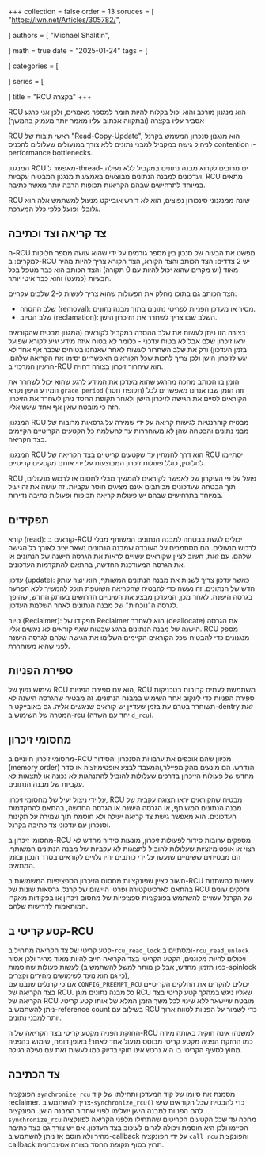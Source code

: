+++
collection = false
order = 13
soruces = [
"https://lwn.net/Articles/305782/",

]
authors = [
"Michael Shalitin",

]
math = true
date = "2025-01-24"
tags = [

]
categories = [

]
series = [

]
title = "RCU בקצרה"
+++

RCU הוא מנגנון מורכב והוא יכול בקלות להיות חומר למספר מאמרים, ולכן אני כרגע אסביר עליו בקצרה (ובתקווה אכתוב עליו מאמר יותר מעמיק בהמשך)

RCU ראשי תיבות של "Read-Copy-Update", הוא מנגנון סנכרון המשמש בקרנל לניהול גישה במקביל למבני נתונים ללא צורך במנעולים שעלולים להכניס contention ו-performance bottlenecks.

המנגנון RCU מאפשר ל-thread-ים מרובים לקרוא מבנה נתונים במקביל ללא נעילה, ועדכונים למבנה הנתונים מבוצעים באמצעות מנגנון המבטיח עקביות. RCU מתאים במיוחד לתרחישים שבהם הקריאות תכופות הרבה יותר מאשר כתיבה.

RCU שונה ממנגנוני סינכורון נפוצים, הוא לא דורש אובייקט מנעול למשתמש אלה הוא גלובלי ופועל כלפי כלל המערכת.
## צד קריאה וצד וכתיבה
ה-RCU מפשט את הבעיה של סנכון בין מספר גורמים על ידי שהוא עושה מספר חלוקות למקרים:
ב-RCU יש 2 צדדים: הצד הכותב והצד הקורא, הצד הקורא צריך להיות מהיר מאוד (יש מקרים שהוא יכול להיות עם 0 תקורה) והצד הכותב הוא כבר מטפל בכל הבעיות (כמעט) והוא כבר איטי יותר.

 הצד הכותב גם בתוכו מחלק את הפעולות שהוא צריך לעשות ל-2 שלבים עקריים:
 - שלב ההסרה (removal): מסיר או מעדכן הפניות לפריטי נתונים בתוך מבנה נתונים.
 - שלב הטיוב (reclamation): השלב שבו צריך לשחרר את הזיכרון הישן.

בצורה הזו ניתן לעשות את שלב ההסרה במקביל לקוראים (המגנון מבטיח שהקוראים יראו זיכרון שלם אבל לא בטוח עדכני - כלומר לא בטוח איזה מידע יגיע לקורא שפועל בזמן העדכון) ורק את שלב השחרור לעשות לאחר שאנחנו בטוחים שכבר אף אחד לא יגש לזיכרון הישן ולכן צריך לחכות שכל הקוראים האפשריים יסימו את הקריאה שלהם.
הרעיון המרכזי ב-RCU הוא שיחרור זיכרון בצורה דחויה.

הזמן בו הכותב מחכה מהרגע שהוא מעדכן את המידע לרגע שהוא יכול לשחרר את המידע הישן נקרא `grace period` (תקופת חסד) וזה הזמן שבו אנחנו מאפשרים לכל הקוראים לסיים את הגישה לזיכרון הישן ולאחר תקופת החסד ניתן לשחרר את הזיכרון הזה כי מובטח שאין אף אחד שיגש אליו.

המנגנון RCU מבטיח קוהרנטיות לגישות קריאה על ידי שמירה על גרסאות מרובות של מבני נתונים והבטחה שהן לא משוחררות עד להשלמת כל הקטעים הקריטיים הקיימים בצד הקריאה.

המנגנון RCU הוא דרך להמתין עד שקטעים קריטיים בצד הקריאה של RCU יסתיימו לחלוטין, כולל פעולות זיכרון המבוצעות על ידי אותם מקטעים קריטיים.


RCU פועל על פי העיקרון של לאפשר לקוראים להמשיך מבלי לחסום או לרכוש מנעולים, תוך הבטחה שעדכונים מכותבים אינם מציגים חוסר עקביות. זה עושה את זה יעיל במיוחד בתרחישים שבהם יש פעולות קריאה תכופות ופעולות כתיבה נדירות.
## תפקידים

קורא (read): קוראים ב-RCU יכולים לגשת בבטחה למבנה הנתונים המשותף מבלי לרכוש מנעולים. הם מסתמכים על העובדה שמבנה הנתונים נשאר יציב לאורך כל הגישה שלהם. עם זאת, חשוב לציין שקוראים עשויים לראות את הגרסה הישנה של הנתונים או את הגרסה המעודכנת החדשה, בהתאם להתקדמות העדכונים.

עדכון (update): כאשר עדכון צריך לשנות את מבנה הנתונים המשותף, הוא יוצר עותק חדש של הנתונים. זה נעשה כדי להבטיח שהקריאה השוטפת תוכל להמשיך ללא הפרעה בגרסה הישנה. לאחר מכן, המעדכן מבצע את השינויים הדרושים בעותק החדש, שהופך לגרסה ה"נוכחית" של מבנה הנתונים לאחר השלמת העדכון.

טיוב (Reclaimer): תפקידו של Reclaimer הוא לשחרר (deallocate) את הגרסה הישנה של מבנה הנתונים ברגע שבטוח שאף קוראים לא ניגשים אליו. RCU מספק מנגנונים כדי להבטיח שכל הקוראים הקיימים השלימו את הגישה שלהם לגרסה הישנה לפני שהיא משוחררת.

## ספירת הפניות
שימוש נפוץ של RCU הוא עם ספירת הפניות, RCU משתמשת לעתים קרובות בטכניקות ספירת הפניות כדי לעקוב אחר השימוש במבנה הנתונים. זה מבטיח שהגרסה הישנה לא תשוחרר בטרם עת בזמן שעדיין יש קוראים שניגשים אליה.
גם באובייקט ה-dentry זאת המטרה של השימוש ב-rcu (יחד עם השדה `d_rcu`).

## מחסומי זיכרון 
מחסומי זיכרון חיוניים ב-RCU מכיוון שהם אוכפים את ערבויות הסנכרון והסידור (memory order) הנדרש. הם מונעים מהקומפיילר,והמעבד לבצע אופטימיזציה או סדר מחדש של פעולות הזיכרון בדרכים שעלולות להוביל להתנהגות לא נכונה או לתצוגות לא עקביות של מבנה הנתונים.

על ידי ניצול יעיל של מחסומי זיכרון, RCU מבטיח שהקוראים יראו תצוגה עקבית של מבנה הנתונים המשותף, או הגרסה הישנה או הגרסה החדשה, בהתאם להתקדמות העדכונים. הוא מאפשר גישת צד קריאה יעילה ולא חוסמת תוך שמירה על תקינות וסנכרון עם עדכוני צד כתיבה בקרנל.

מחסומי זיכרון ב-RCU מספקים ערובות סידור לפעולות זיכרון, מונעות סידור מחדש לא רצוי או אופטימיזציות שעלולות להוביל לתצוגות לא עקביות של מבנה הנתונים המשותף. הם מבטיחים ששינויים שנעשו על ידי כותבים יהיו גלויים לקוראים בסדר הנכון ובזמן המתאים.

חשוב לציין שפונקציות מחסום הזיכרון הספציפיות המשמשות ב-RCU עשויות להשתנות בהתאם לארכיטקטורה ופרטי היישום של קרנל. גרסאות שונות של RCU וחלקים שונים של הקרנל עשויים להשתמש בפונקציות ספציפיות של מחסום זיכרון או בפקודות מאקרו המותאמות לדרישות שלהם.

## קטע קריטי ב-RCU
קטע קריטי של צד הקריאה מתחיל ב-`rcu_read_lock` ומסתיים ב-`rcu_read_unlock` ויכולים להיות מקוננים, הקטע הקריטי בצד הקריאה חייב להיות מאוד מהיר ולכן אסור לעשות פעולות שחוסמות (כמו תזמון מחדש, אבל כן מותר למשל להשתמש ב-spinlock כי גם הוא נועד לשימושים מהירים וקצרים),  
 אם כי קרנלים שנבנו עם `CONFIG_PREEMPT_RCU` יכולים להקדים את החלקים הקריטיים בצד הקריאה של RCU. כל מבנה נתונים מוגן RCU שאליו ניגש במהלך קטע קריטי בצד הקריאה של RCU מובטח שיישאר ללא שינוי לכל משך הזמן המלא של אותו קטע קריטי. ניתן להשתמש ב-reference count בשילוב עם RCU כדי לשמור על הפניות לטווח ארוך יותר למבני נתונים.

החזקת הפניה מקטע קריטי בצד הקריאה של ה-RCU למשנהו אינה חוקית באותה מידה כמו החזקת הפניה מקטע קריטי מבוסס מנעול אחד לאחר! באופן דומה, שימוש בהפניה מחוץ לסעיף הקריטי בו הוא נרכש אינו חוקי בדיוק כמו לעשות זאת עם נעילה רגילה.

## צד הכתיבה
הפונקציה `synchronize_rcu` מסמנת את סיומו של קוד המעדכן ותחילתו של קוד reclaimer.
צריך להשתמש ב-`synchronize_rcu()` כדי להבטיח שכל הקוראים שיש להם הפניות למבנה הישן ישלימו לפני שחרור המבנה הישן.
הפונקציה `synchronize_rcu` מחכה עד שכל הקטעים הקריטים שהתחילו מלפני הקריאה לפונקציה הסיימו ולכן היא חוסמת ויכולה לגרום לעיכוב בצד העדכון.
אם יש צורך גם בצד כתיבה מהיר ולא חוסם אז ניתן להשתמש ב-callback על ידי הפונקציה `call_rcu` והפונקצית callback תרוץ בסוף תקופת החסד בצורה אסינכרונית.
